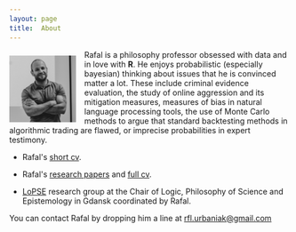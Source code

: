 ```yaml
---
layout: page
title:  About
---
```



<img src="../images/rafalProfile.JPG" alt="Rafal" width="120" style="float: left; padding: 10px 15px 0px 0px;"/>
  Rafal is a philosophy professor obsessed with data and in love with  <b> R</b>. He enjoys probabilistic (especially bayesian) thinking about issues that he is convinced matter a lot. These include  criminal evidence evaluation, the study of online aggression and its mitigation measures, measures of bias in natural language processing tools, the use of Monte Carlo methods to argue that standard backtesting methods in algorithmic trading are flawed, or imprecise probabilities in expert testimony.


- Rafal's [short cv](https://github.com/rfl-urbaniak/rfl-urbaniak.github.io/raw/main/cv/urbaniakCVshort.pdf).

- Rafal's [research papers](https://ug.academia.edu/Rafa%C5%82Urbaniak) and [full cv](https://github.com/rfl-urbaniak/rfl-urbaniak.github.io/raw/main/cv/urbaniakCVjoint.pdf).

- [LoPSE](http://lopsegdansk.blogspot.com/p/lopse-team.html) research group at the  Chair of Logic, Philosophy of Science and Epistemology in Gdansk coordinated by Rafal.


You can contact Rafal by dropping him a line at rfl.urbaniak@gmail.com
